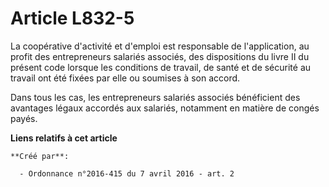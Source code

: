 # Article L832-5

La coopérative d'activité et d'emploi est responsable de l'application, au profit des entrepreneurs salariés associés, des
dispositions du livre II du présent code lorsque les conditions de travail, de santé et de sécurité au travail ont été fixées
par elle ou soumises à son accord. 

Dans tous les cas, les entrepreneurs salariés associés bénéficient des avantages légaux accordés aux salariés, notamment en
matière de congés payés.

**Liens relatifs à cet article**

	**Créé par**:

	  - Ordonnance n°2016-415 du 7 avril 2016 - art. 2
